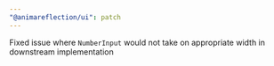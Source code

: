 ```yaml
---
"@animareflection/ui": patch
---
```


Fixed issue where `NumberInput` would not take on appropriate width in downstream implementation
